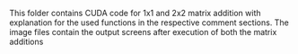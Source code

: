 
This folder contains CUDA code for 1x1 and 2x2 matrix addition with explanation for the used functions in the respective comment sections.
The image files contain the output screens after execution of both the matrix additions
